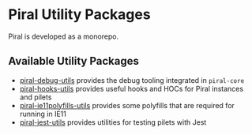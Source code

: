 # Piral Utility Packages

Piral is developed as a monorepo.

## Available Utility Packages

- [piral-debug-utils](./piral-debug-utils/README.md) provides the debug tooling integrated in `piral-core`
- [piral-hooks-utils](./piral-hooks-utils/README.md) provides useful hooks and HOCs for Piral instances and pilets
- [piral-ie11polyfills-utils](./piral-ie11polyfills-utils/README.md) provides some polyfills that are required for running in IE11
- [piral-jest-utils](./piral-jest-utils/README.md) provides utilities for testing pilets with Jest
